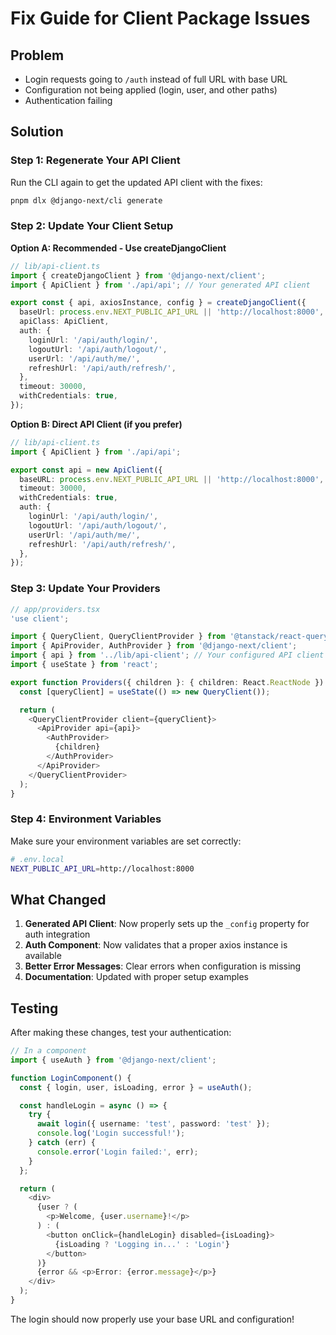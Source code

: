 # Fix Guide for Client Package Issues

## Problem
- Login requests going to `/auth` instead of full URL with base URL
- Configuration not being applied (login, user, and other paths)
- Authentication failing

## Solution

### Step 1: Regenerate Your API Client
Run the CLI again to get the updated API client with the fixes:

```bash
pnpm dlx @django-next/cli generate
```

### Step 2: Update Your Client Setup

**Option A: Recommended - Use createDjangoClient**

```typescript
// lib/api-client.ts
import { createDjangoClient } from '@django-next/client';
import { ApiClient } from './api/api'; // Your generated API client

export const { api, axiosInstance, config } = createDjangoClient({
  baseUrl: process.env.NEXT_PUBLIC_API_URL || 'http://localhost:8000',
  apiClass: ApiClient,
  auth: {
    loginUrl: '/api/auth/login/',
    logoutUrl: '/api/auth/logout/',
    userUrl: '/api/auth/me/',
    refreshUrl: '/api/auth/refresh/',
  },
  timeout: 30000,
  withCredentials: true,
});
```

**Option B: Direct API Client (if you prefer)**

```typescript
// lib/api-client.ts
import { ApiClient } from './api/api';

export const api = new ApiClient({
  baseURL: process.env.NEXT_PUBLIC_API_URL || 'http://localhost:8000', // ⚠️ IMPORTANT: Must include baseURL
  timeout: 30000,
  withCredentials: true,
  auth: {
    loginUrl: '/api/auth/login/',
    logoutUrl: '/api/auth/logout/',
    userUrl: '/api/auth/me/',
    refreshUrl: '/api/auth/refresh/',
  },
});
```

### Step 3: Update Your Providers

```typescript
// app/providers.tsx
'use client';

import { QueryClient, QueryClientProvider } from '@tanstack/react-query';
import { ApiProvider, AuthProvider } from '@django-next/client';
import { api } from '../lib/api-client'; // Your configured API client
import { useState } from 'react';

export function Providers({ children }: { children: React.ReactNode }) {
  const [queryClient] = useState(() => new QueryClient());

  return (
    <QueryClientProvider client={queryClient}>
      <ApiProvider api={api}>
        <AuthProvider>
          {children}
        </AuthProvider>
      </ApiProvider>
    </QueryClientProvider>
  );
}
```

### Step 4: Environment Variables

Make sure your environment variables are set correctly:

```bash
# .env.local
NEXT_PUBLIC_API_URL=http://localhost:8000
```

## What Changed

1. **Generated API Client**: Now properly sets up the `_config` property for auth integration
2. **Auth Component**: Now validates that a proper axios instance is available
3. **Better Error Messages**: Clear errors when configuration is missing
4. **Documentation**: Updated with proper setup examples

## Testing

After making these changes, test your authentication:

```typescript
// In a component
import { useAuth } from '@django-next/client';

function LoginComponent() {
  const { login, user, isLoading, error } = useAuth();

  const handleLogin = async () => {
    try {
      await login({ username: 'test', password: 'test' });
      console.log('Login successful!');
    } catch (err) {
      console.error('Login failed:', err);
    }
  };

  return (
    <div>
      {user ? (
        <p>Welcome, {user.username}!</p>
      ) : (
        <button onClick={handleLogin} disabled={isLoading}>
          {isLoading ? 'Logging in...' : 'Login'}
        </button>
      )}
      {error && <p>Error: {error.message}</p>}
    </div>
  );
}
```

The login should now properly use your base URL and configuration!
